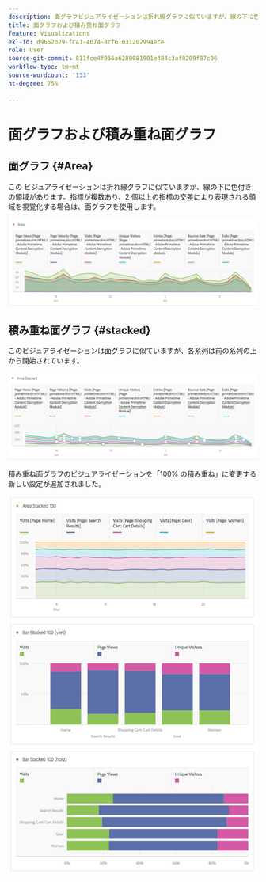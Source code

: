 ```yaml
---
description: 面グラフビジュアライゼーションは折れ線グラフに似ていますが、線の下に色付きの領域があります。
title: 面グラフおよび積み重ね面グラフ
feature: Visualizations
exl-id: d9662b29-fc41-4074-8cf6-031202994ece
role: User
source-git-commit: 811fce4f056a6280081901e484c3af8209f87c06
workflow-type: tm+mt
source-wordcount: '133'
ht-degree: 75%

---
```


# 面グラフおよび積み重ね面グラフ

## 面グラフ {#Area}

この ビジュアライゼーションは折れ線グラフに似ていますが、線の下に色付きの領域があります。指標が複数あり、2 個以上の指標の交差により表現される領域を視覚化する場合は、面グラフを使用します。

![ページビュー数、訪問回数、個別訪問者数、直帰率など、複数の指標を示す領域ビジュアライゼーション。](assets/area.png)

## 積み重ね面グラフ {#stacked}

このビジュアライゼーションは面グラフに似ていますが、各系列は前の系列の上から開始されています。

![各系列を前の系列の先頭に表示する積み重ね面グラフです。](assets/area-stacked.png)

積み重ね面グラフのビジュアライゼーションを「100% の積み重ね」に変更する新しい設定が追加されました。

![100%の積み重ねビジュアライゼーションを表示する積み重ね面グラフ。](assets/areastacked100.png)
